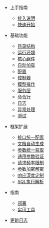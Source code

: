 * 上手指南

  * [接入说明](fh-api/api-how-use.md)  
  * [快速开始](fh-api/quick-start.md)

* 基础功能

  * [目录结构](fh-api/dir-detail.md)
  * [运行环境](fh-api/env-config.md)
  * [核心组件](fh-api/core-lib.md)
  * [自动加载](fh-api/auto-loader.md)
  * [配置](fh-api/api-config.md)
  * [控制器](fh-api/controller.md)
  * [模型操作](fh-api/model.md)
  * [服务层](fh-api/service.md)
  * [命令行](fh-api/cli.md)
  * [日志](fh-api/logger.md)
  * [异常处理](fh-api/exception.md)
  * [测试](fh-api/test.md)
  

* 框架扩展

  * [接口统一配置](fh-api/Router.md)  
  * [文档自动生成](fh-api/deploy.md)  
  * [参数统一获取](fh-api/deploy.md) 
  * [通用参数验证](fh-api/deploy.md) 
  * [请求频率限制](fh-api/deploy.md)  
  * [参数加密解密](fh-api/deploy.md)  
  * [响应深度定制](fh-api/deploy.md)  
  * [SQL执行解析](fh-api/deploy.md)  
  

<!-- 
* 教程

  * [接口配置](fh-api/deploy.md)
  * [MODEL查询](fh-api/deploy.md)  
  * [Validator](fh-api/deploy.md)  
  
-->  

* 指南

  * [部署](fh-api/deploy.md)
  * [实用工具](fh-api/awesome-utils.md)

* [更新日志](fh-api/changelog.md)
